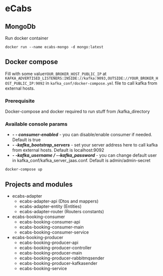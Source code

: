 # eCabs

## MongoDb
Run docker container
```shell
docker run --name ecabs-mongo -d mongo:latest
```

## Docker compose
Fill with some value`YOUR_BROKER_HOST_PUBLIC_IP` at 
`KAFKA_ADVERTISED_LISTENERS:INSIDE://kafka:9093,OUTSIDE://YOUR_BROKER_HOST_PUBLIC_IP:9092`
in ``kafka_conf/docker-compose.yml`` file to call kafka from external hosts.

### Prerequisite
Docker-compose and docker required to run stuff from /kafka_directory

### Available console params

* ***- - consumer-enabled*** - you can disable/enable consumer if needed. Default is true
* ***- -kafka_bootstrap_servers*** - set your server address here to call kafka from external hosts. Default is localhost:9092
* ***- -kafka_username / --kafka_password*** - you can change default user in kafka_conf/kafka_server_jaas.conf. Default is admin/admin-secret
```shell
docker-compose up
```

## Projects and modules
 * ecabs-adapter
   * ecabs-adapter-api (Dtos and mappers)
   * ecabs-adapter-entity (Entities)
   * ecabs-adapter-router (Routers constants)
 * ecabs-booking-consumer
   * ecabs-booking-consumer-api
   * ecabs-booking-consumer-main
   * ecabs-booking-consumer-service
 * ecabs-booking-producer
   * ecabs-booking-producer-api
   * ecabs-booking-producer-controller
   * ecabs-booking-producer-main
   * ecabs-booking-producer-rabbitmqsender
   * ecabs-booking-producer-kafkasender
   * ecabs-booking-service